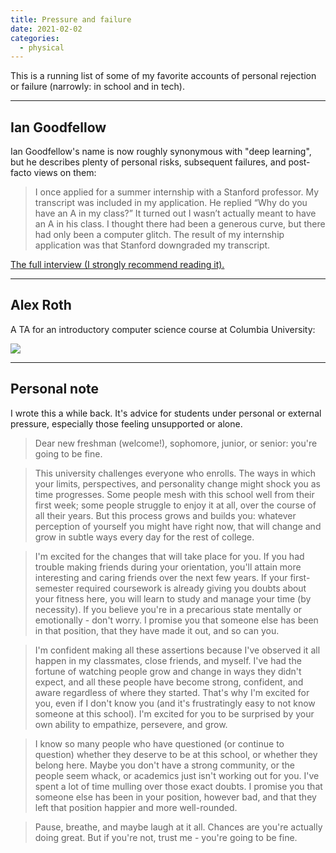 ```yaml
---
title: Pressure and failure
date: 2021-02-02
categories:
  - physical
---
```


This is a running list of some of my favorite accounts of personal rejection or failure (narrowly: in school and in tech).

---

## Ian Goodfellow
Ian Goodfellow's name is now roughly synonymous with "deep learning", but he describes plenty of personal risks, subsequent failures, and post-facto views on them:

> I once applied for a summer internship with a Stanford professor. My transcript was included in my application. He replied “Why do you have an A in my class?” It turned out I wasn’t actually meant to have an A in his class. I thought there had been a generous curve, but there had only been a computer glitch. The result of my internship application was that Stanford downgraded my transcript.

[The full interview (I strongly recommend reading it).](https://veronikach.com/how-i-fail/how-i-fail-ian-goodfellow-phd14-computer-science/)

---

## Alex Roth
A TA for an introductory computer science course at Columbia University:

![](/img/roth.jpg)

---

## Personal note

I wrote this a while back. It's advice for students under personal or external pressure, especially those feeling unsupported or alone.

> Dear new freshman (welcome!), sophomore, junior, or senior: you're going to be fine.

> This university challenges everyone who enrolls. The ways in which your limits, perspectives, and personality change might shock you as time progresses. Some people mesh with this school well from their first week; some people struggle to enjoy it at all, over the course of all their years. But this process grows and builds you: whatever perception of yourself you might have right now, that will change and grow in subtle ways every day for the rest of college.
 
> I'm excited for the changes that will take place for you. If you had trouble making friends during your orientation, you'll attain more interesting and caring friends over the next few years. If your first-semester required coursework is already giving you doubts about your fitness here, you will learn to study and manage your time (by necessity). If you believe you're in a precarious state mentally or emotionally - don't worry. I promise you that someone else has been in that position, that they have made it out, and so can you.
 
> I'm confident making all these assertions because I've observed it all happen in my classmates, close friends, and myself. I've had the fortune of watching people grow and change in ways they didn't expect, and all these people have become strong, confident, and aware regardless of where they started. That's why I'm excited for you, even if I don't know you (and it's frustratingly easy to not know someone at this school). I'm excited for you to be surprised by your own ability to empathize, persevere, and grow.
 
> I know so many people who have questioned (or continue to question) whether they deserve to be at this school, or whether they belong here. Maybe you don't have a strong community, or the people seem whack, or academics just isn't working out for you. I've spent a lot of time mulling over those exact doubts. I promise you that someone else has been in your position, however bad, and that they left that position happier and more well-rounded.
 
> Pause, breathe, and maybe laugh at it all. Chances are you're actually doing great. But if you're not, trust me - you're going to be fine.
